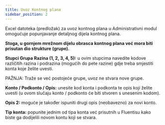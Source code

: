 ```yaml
---
title: Uvoz Kontnog plana
sidebar_position: 2
---
```


Excel datoteka (predložak) za uvoz kontnog plana u Administrativni modul omogućuje popunjavanje detaljnog dijela kontnog plana.

**Stoga, u gornjem mrežnom dijelu obrasca kontnog plana već mora biti prisutan dio strukture (grupe).**

**Stupci Grupa Razina (1, 2, 3, 4, 5):** u ovim stupcima navedite kodove različitih razina i podrazina (mogućih do pete razine) gdje treba smjestiti konta koje želite uvesti.

PAŽNJA: Traže se već postojeće grupe, uvoz ne stvara nove grupe.

**Konto / Podkonto / Opis:** unesite kod konta i podkonta te opis koji želite uvesti (u ovom slučaju konto / podkonto će biti stvoren s unesenim kodom).

**Opis 2:** moguće je također ispuniti drugi opis (neobavezno) za novi konto.

**Tip konta:** popunite jednim od tipa konta već prisutnih u Fluentisu kako biste ga dodijelili novom kontu koji se stvara.